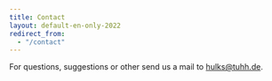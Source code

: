 ```yaml
---
title: Contact
layout: default-en-only-2022
redirect_from:
  - "/contact"
---
```


For questions, suggestions or other send us a mail to <a href="mailto:hulks@tuhh.de">hulks@tuhh.de</a>.
